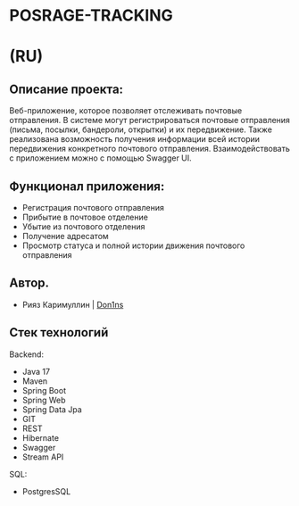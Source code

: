 # POSRAGE-TRACKING
# (RU)

## Описание проекта:

Веб-приложение, которое позволяет отслеживать почтовые отправления. В системе могут регистрироваться почтовые отправления (письма, посылки, бандероли, открытки) и их передвижение. 
Также реализована возможность получения информации всей истории передвижения конкретного почтового отправления. Взаимодействовать с приложением можно с помощью Swagger UI.

## Функционал приложения:

  - Регистрация почтового отправления
  - Прибытие в почтовое отделение
  - Убытие из почтового отделения
  - Получение адресатом
  - Просмотр статуса и полной истории движения почтового отправления

## Автор.

- Рияз Каримуллин | [Don1ns](https://github.com/Don1ns)

## Стек технологий

Backend:
  - Java 17
  - Maven
  - Spring Boot
  - Spring Web
  - Spring Data Jpa
  - GIT
  - REST
  - Hibernate
  - Swagger
  - Stream API
  
SQL:
  - PostgresSQL

